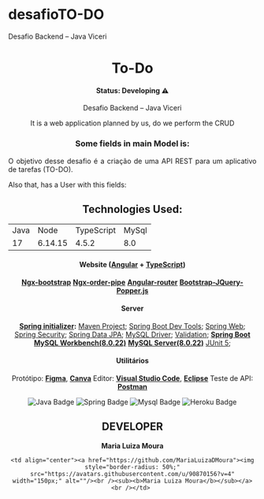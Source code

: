 # desafioTO-DO
Desafio Backend – Java Viceri
<h1 align="center">To-Do</h1>

<h4 align="center">Status: Developing ⚠️</h4>

<p align="center">Desafio Backend – Java Viceri</p>

<div align="center">
It is a web application planned by us, do we perform the CRUD

### Some fields in main Model is:

<p align="justify">O objetivo desse desafio é a criação de uma API REST para um aplicativo de tarefas (TO-DO). </p>
</div>
Also that, has a User with this fields:

<div align="center">

## Technologies Used:


<table>
  <tr>
    <td>Java</td>
    <td>Node</td>
    <td>TypeScript</td>
    <td>MySql</td>
  </tr>
  <tr>
    <td>17</td>
    <td>6.14.15</td>
    <td>4.5.2</td>
    <td>8.0</td>
  </tr>
</table>

#### **Website**  ([Angular](https://angular.io/)  +  [TypeScript](https://www.typescriptlang.org/))

   **[Ngx-bootstrap](https://valor-software.com/ngx-bootstrap/#/)**
   **[Ngx-order-pipe](https://www.npmjs.com/package/ngx-order-pipe)**
   **[Angular-router](https://angular.io/api/router)**
   **[Bootstrap-JQuery-Popper.js]()**


#### **Server**  

 **[Spring initializer](https://start.spring.io/):**
  [Maven Project](https://www.baeldung.com/spring-with-maven);
  [Spring Boot Dev Tools](https://docs.spring.io/spring-boot/docs/1.5.16.RELEASE/reference/html/using-boot-devtools.html);
  [Spring Web](https://spring.io/guides/gs/spring-boot/);
  [Spring Security](https://spring.io/projects/spring-security#overview);
  [Spring Data JPA](https://docs.spring.io/spring-data/jpa/docs/current/reference/html/#reference);
  [MySQL Driver](https://www.baeldung.com/java-connect-mysql);
  [Validation](https://www.baeldung.com/spring-boot-bean-validation);
   **[Spring Boot](https://spring.io/projects/spring-boot)**
   **[MySQL Workbench(8.0.22)](https://dev.mysql.com/downloads/workbench/)**
   **[MySQL Server(8.0.22)](https://dev.mysql.com/downloads/mysql/)**
  [JUnit 5](https://junit.org/junit5/);




#### **Utilitários**

   Protótipo:  **[Figma](https://www.figma.com/)**, **[Canva](https://www.canva.com/pt_br/)**
   Editor:  **[Visual Studio Code](https://code.visualstudio.com/)**, **[Eclipse](https://www.eclipse.org/)**
   Teste de API:  **[Postman](https://www.postman.com/)**

 
![Java Badge](https://img.shields.io/badge/Java-%23ED8B00.svg?&style=plastic&logo=java&logoColor=white?logoWidth=40)
![Spring Badge](https://img.shields.io/badge/Spring%20-%236DB33F.svg?&style=plastic&logo=spring&logoColor=white)
![Mysql Badge](https://img.shields.io/badge/Mysql-%2300f.svg?&style=plastic&logo=mysql&logoColor=white)
![Heroku Badge](https://img.shields.io/badge/Heroku%20-%23430098.svg?&style=plastic&logo=heroku&logoColor=white)
 
## DEVELOPER

**Maria Luiza Moura**

<table>
  <tr>
 
    <td align="center"><a href="https://github.com/MariaLuizaDMoura"><img style="border-radius: 50%;" src="https://avatars.githubusercontent.com/u/90870156?v=4" width="150px;" alt=""/><br /><sub><b>Maria Luiza Moura</b></sub></a><br /></td> 
    
  </tr>
</table>

</div>
